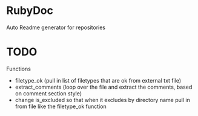RubyDoc
=======

Auto Readme generator for repositories

TODO
=======
Functions
- filetype_ok (pull in list of filetypes that are ok from external txt file)
- extract_comments (loop over the file and extract the comments, based on comment section style)
- change is_excluded so that when it excludes by directory name pull in from file like the filetype_ok function
 


